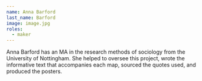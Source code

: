 ```yaml
---
name: Anna Barford
last_name: Barford
image: image.jpg
roles:
  - maker
---
```

Anna Barford has an MA in the research methods of sociology from the University of Nottingham. She helped to oversee this project, wrote the informative text that accompanies each map, sourced the quotes used, and produced the posters.
